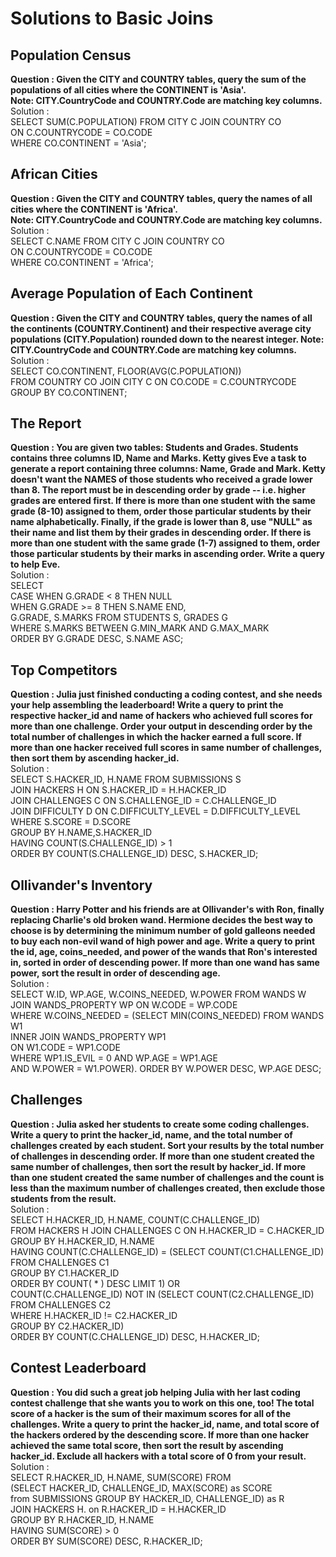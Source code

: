 # Solutions to Basic Joins
  
## Population Census  
**Question : Given the CITY and COUNTRY tables, query the sum of the populations of all cities where the CONTINENT is 'Asia'.  
Note: CITY.CountryCode and COUNTRY.Code are matching key columns.**   
Solution :   
SELECT SUM(C.POPULATION) FROM CITY C JOIN COUNTRY CO   
ON C.COUNTRYCODE = CO.CODE   
WHERE CO.CONTINENT = 'Asia';  

## African Cities  
**Question : Given the CITY and COUNTRY tables, query the names of all cities where the CONTINENT is 'Africa'.  
Note: CITY.CountryCode and COUNTRY.Code are matching key columns.**   
Solution :   
SELECT C.NAME FROM CITY C JOIN COUNTRY CO   
ON C.COUNTRYCODE = CO.CODE   
WHERE CO.CONTINENT = 'Africa';  

## Average Population of Each Continent 
**Question : Given the CITY and COUNTRY tables, query the names of all the continents (COUNTRY.Continent) and their respective average city populations (CITY.Population) rounded down to the nearest integer.
Note: CITY.CountryCode and COUNTRY.Code are matching key columns.**   
Solution :   
SELECT CO.CONTINENT, FLOOR(AVG(C.POPULATION))  
FROM COUNTRY CO JOIN CITY C ON CO.CODE = C.COUNTRYCODE  
GROUP BY CO.CONTINENT;  

## The Report 
**Question : You are given two tables: Students and Grades. Students contains three columns ID, Name and Marks. Ketty gives Eve a task to generate a report containing three columns: Name, Grade and Mark. Ketty doesn't want the NAMES of those students who received a grade lower than 8. The report must be in descending order by grade -- i.e. higher grades are entered first. If there is more than one student with the same grade (8-10) assigned to them, order those particular students by their name alphabetically. Finally, if the grade is lower than 8, use "NULL" as their name and list them by their grades in descending order. If there is more than one student with the same grade (1-7) assigned to them, order those particular students by their marks in ascending order.
Write a query to help Eve.**   
Solution :   
SELECT   
CASE WHEN G.GRADE < 8 THEN NULL   
WHEN G.GRADE >= 8 THEN S.NAME END,  
G.GRADE, S.MARKS FROM STUDENTS S, GRADES G  
WHERE S.MARKS BETWEEN G.MIN_MARK AND G.MAX_MARK  
ORDER BY G.GRADE DESC, S.NAME ASC;  

## Top Competitors
**Question : Julia just finished conducting a coding contest, and she needs your help assembling the leaderboard! Write a query to print the respective hacker_id and name of hackers who achieved full scores for more than one challenge. Order your output in descending order by the total number of challenges in which the hacker earned a full score. If more than one hacker received full scores in same number of challenges, then sort them by ascending hacker_id.**   
Solution :   
SELECT S.HACKER_ID, H.NAME FROM SUBMISSIONS S  
JOIN HACKERS H ON S.HACKER_ID = H.HACKER_ID  
JOIN CHALLENGES C ON S.CHALLENGE_ID = C.CHALLENGE_ID  
JOIN DIFFICULTY D ON C.DIFFICULTY_LEVEL = D.DIFFICULTY_LEVEL  
WHERE S.SCORE = D.SCORE  
GROUP BY H.NAME,S.HACKER_ID  
HAVING COUNT(S.CHALLENGE_ID) > 1  
ORDER BY COUNT(S.CHALLENGE_ID) DESC, S.HACKER_ID;  

## Ollivander's Inventory
**Question : Harry Potter and his friends are at Ollivander's with Ron, finally replacing Charlie's old broken wand.
Hermione decides the best way to choose is by determining the minimum number of gold galleons needed to buy each non-evil wand of high power and age. Write a query to print the id, age, coins_needed, and power of the wands that Ron's interested in, sorted in order of descending power. If more than one wand has same power, sort the result in order of descending age.**   
Solution :   
SELECT W.ID, WP.AGE, W.COINS_NEEDED, W.POWER FROM WANDS W  
JOIN WANDS_PROPERTY WP ON W.CODE = WP.CODE  
WHERE W.COINS_NEEDED = (SELECT MIN(COINS_NEEDED) FROM WANDS W1  
                       INNER JOIN WANDS_PROPERTY WP1  
                       ON W1.CODE = WP1.CODE  
                       WHERE WP1.IS_EVIL = 0 AND WP.AGE = WP1.AGE  
                       AND W.POWER = W1.POWER). 
                       ORDER BY W.POWER DESC, WP.AGE DESC;  
                       
## Challenges
**Question : Julia asked her students to create some coding challenges. Write a query to print the hacker_id, name, and the total number of challenges created by each student. Sort your results by the total number of challenges in descending order. If more than one student created the same number of challenges, then sort the result by hacker_id. If more than one student created the same number of challenges and the count is less than the maximum number of challenges created, then exclude those students from the result.**   
Solution :   
SELECT H.HACKER_ID, H.NAME, COUNT(C.CHALLENGE_ID)  
FROM HACKERS H JOIN CHALLENGES C ON H.HACKER_ID = C.HACKER_ID  
GROUP BY H.HACKER_ID, H.NAME  
HAVING COUNT(C.CHALLENGE_ID) = (SELECT COUNT(C1.CHALLENGE_ID)  
                               FROM CHALLENGES C1  
                               GROUP BY C1.HACKER_ID  
                               ORDER BY COUNT( * ) DESC LIMIT 1) OR  
       COUNT(C.CHALLENGE_ID) NOT IN (SELECT COUNT(C2.CHALLENGE_ID)   
                                FROM CHALLENGES C2  
                                WHERE H.HACKER_ID != C2.HACKER_ID  
                                GROUP BY C2.HACKER_ID)  
ORDER BY COUNT(C.CHALLENGE_ID) DESC, H.HACKER_ID;   

## Contest Leaderboard
**Question : You did such a great job helping Julia with her last coding contest challenge that she wants you to work on this one, too!
The total score of a hacker is the sum of their maximum scores for all of the challenges. Write a query to print the hacker_id, name, and total score of the hackers ordered by the descending score. If more than one hacker achieved the same total score, then sort the result by ascending hacker_id. Exclude all hackers with a total score of 0 from your result.**   
Solution :   
SELECT R.HACKER_ID, H.NAME, SUM(SCORE) FROM   
(SELECT HACKER_ID, CHALLENGE_ID, MAX(SCORE) as SCORE  
from SUBMISSIONS GROUP BY HACKER_ID, CHALLENGE_ID) as R  
JOIN HACKERS H. 
on R.HACKER_ID = H.HACKER_ID  
GROUP BY R.HACKER_ID, H.NAME  
HAVING SUM(SCORE) > 0  
ORDER BY SUM(SCORE) DESC, R.HACKER_ID;  
